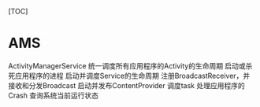 [TOC]

# AMS

ActivityManagerService
统一调度所有应用程序的Activity的生命周期
启动或杀死应用程序的进程
启动并调度Service的生命周期
注册BroadcastReceiver，并接收和分发Broadcast
启动并发布ContentProvider
调度task
处理应用程序的Crash
查询系统当前运行状态

